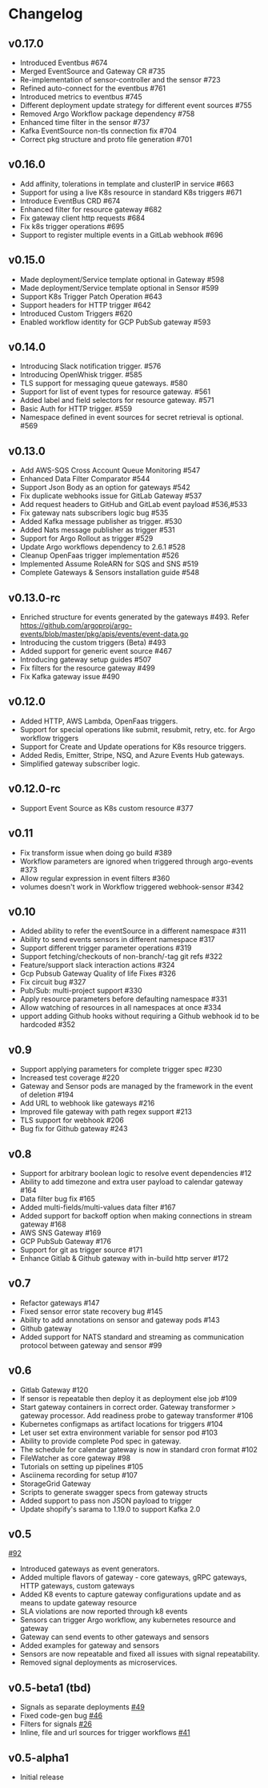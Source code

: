 # Changelog

## v0.17.0

+ Introduced Eventbus #674
+ Merged EventSource and Gateway CR #735
+ Re-implementation of sensor-controller and the sensor #723
+ Refined auto-connect for the eventbus #761
+ Introduced metrics to eventbus #745
+ Different deployment update strategy for different event sources #755
+ Removed Argo Workflow package dependency #758
+ Enhanced time filter in the sensor #737
+ Kafka EventSource non-tls connection fix #704
+ Correct pkg structure and proto file generation #701 

## v0.16.0

+ Add affinity, tolerations in template and clusterIP in service #663
+ Support for using a live K8s resource in standard K8s triggers #671
+ Introduce EventBus CRD #674
+ Enhanced filter for resource gateway #682
+ Fix gateway client http requests #684
+ Fix k8s trigger operations #695
+ Support to register multiple events in a GitLab webhook #696

## v0.15.0

+ Made deployment/Service template optional in Gateway #598
+ Made deployment/Service template optional in Sensor #599
+ Support K8s Trigger Patch Operation #643
+ Support headers for HTTP trigger #642
+ Introduced Custom Triggers #620
+ Enabled workflow identity for GCP PubSub gateway #593

## v0.14.0

+ Introducing Slack notification trigger. #576
+ Introducing OpenWhisk trigger. #585
+ TLS support for messaging queue gateways. #580
+ Support for list of event types for resource gateway. #561
+ Added label and field selectors for resource gateway. #571
+ Basic Auth for HTTP trigger. #559 
+ Namespace defined in event sources for secret retrieval is optional. #569 

## v0.13.0
+ Add AWS-SQS Cross Account Queue Monitoring #547
+ Enhanced Data Filter Comparator #544 
+ Support Json Body as an option for gateways #542
+ Fix duplicate webhooks issue for GitLab Gateway #537
+ Add request headers to GitHub and GitLab event payload #536,#533
+ Fix gateway nats subscribers logic bug #535
+ Added Kafka message publisher as trigger. #530
+ Added Nats message publisher as trigger #531
+ Support for Argo Rollout as trigger #529
+ Update Argo workflows dependency to 2.6.1 #528
+ Cleanup OpenFaas trigger implementation #526
+ Implemented Assume RoleARN for SQS and SNS #519
+ Complete Gateways & Sensors installation guide #548

## v0.13.0-rc
+ Enriched structure for events generated by the gateways #493. Refer https://github.com/argoproj/argo-events/blob/master/pkg/apis/events/event-data.go
+ Introducing the custom triggers (Beta) #493
+ Added support for generic event source #467
+ Introducing gateway setup guides #507
+ Fix filters for the resource gateway #499
+ Fix Kafka gateway issue #490

## v0.12.0
+ Added HTTP, AWS Lambda, OpenFaas triggers.
+ Support for special operations like submit, resubmit, retry, etc. for Argo workflow triggers
+ Support for Create and Update operations for K8s resource triggers.
+ Added Redis, Emitter, Stripe, NSQ, and Azure Events Hub gateways.
+ Simplified gateway subscriber logic.

## v0.12.0-rc
+ Support Event Source as K8s custom resource #377 

## v0.11
+ Fix transform issue when doing go build #389
+ Workflow parameters are ignored when triggered through argo-events #373
+ Allow regular expression in event filters #360
+ volumes doesn't work in Workflow triggered webhook-sensor #342

## v0.10
+ Added ability to refer the eventSource in a different namespace #311
+ Ability to send events sensors in different namespace #317
+ Support different trigger parameter operations #319
+ Support fetching/checkouts of non-branch/-tag git refs #322
+ Feature/support slack interaction actions #324
+ Gcp Pubsub Gateway Quality of life Fixes #326
+ Fix circuit bug #327
+ Pub/Sub: multi-project support #330
+ Apply resource parameters before defaulting namespace #331
+ Allow watching of resources in all namespaces at once #334
+ upport adding Github hooks without requiring a Github webhook id to be hardcoded #352

## v0.9
+ Support applying parameters for complete trigger spec #230
+ Increased test coverage #220
+ Gateway and Sensor pods are managed by the framework in the event of deletion #194
+ Add URL to webhook like gateways #216
+ Improved file gateway with path regex support #213
+ TLS support for webhook #206
+ Bug fix for Github gateway #243

## v0.8
+ Support for arbitrary boolean logic to resolve event dependencies #12
+ Ability to add timezone and extra user payload to calendar gateway #164
+ Data filter bug fix #165
+ Added multi-fields/multi-values data filter #167
+ Added support for backoff option when making connections in stream gateway #168
+ AWS SNS Gateway #169
+ GCP PubSub Gateway #176
+ Support for git as trigger source #171
+ Enhance Gitlab & Github gateway with in-build http server #172

## v0.7
+ Refactor gateways #147
+ Fixed sensor error state recovery bug #145
+ Ability to add annotations on sensor and gateway pods #143
+ Github gateway
+ Added support for NATS standard and streaming as communication protocol between gateway
  and sensor #99

## v0.6
+ Gitlab Gateway #120
+ If sensor is repeatable then deploy it as deployment else job #109
+ Start gateway containers in correct order. Gateway transformer > gateway processor. Add readiness probe to gateway transformer #106
+ Kubernetes configmaps as artifact locations for triggers #104
+ Let user set extra environment variable for sensor pod #103 
+ Ability to provide complete Pod spec in gateway.
+ The schedule for calendar gateway is now in standard cron format   #102
+ FileWatcher as core gateway #98
+ Tutorials on setting up pipelines #105
+ Asciinema recording for setup #107
+ StorageGrid Gateway
+ Scripts to generate swagger specs from gateway structs
+ Added support to pass non JSON payload to trigger
+ Update shopify's sarama to 1.19.0 to support Kafka 2.0


## v0.5
[#92](https://github.com/argoproj/argo-events/pull/92)
+ Introduced gateways as event generators. 
+ Added multiple flavors of gateway - core gateways, gRPC gateways, HTTP gateways, custom gateways
+ Added K8 events to capture gateway configurations update and as means to update gateway resource
+ SLA violations are now reported through k8 events
+ Sensors can trigger Argo workflow, any kubernetes resource and gateway
+ Gateway can send events to other gateways and sensors
+ Added examples for gateway and sensors
+ Sensors are now repeatable and fixed all issues with signal repeatability.
+ Removed signal deployments as microservices.

## v0.5-beta1 (tbd)
+ Signals as separate deployments [#49](https://github.com/argoproj/argo-events/pull/49)
+ Fixed code-gen bug [#46](https://github.com/argoproj/argo-events/issues/46)
+ Filters for signals [#26](https://github.com/argoproj/argo-events/issues/26)
+ Inline, file and url sources for trigger workflows [#41](https://github.com/argoproj/argo-events/issues/41)

## v0.5-alpha1
+ Initial release
